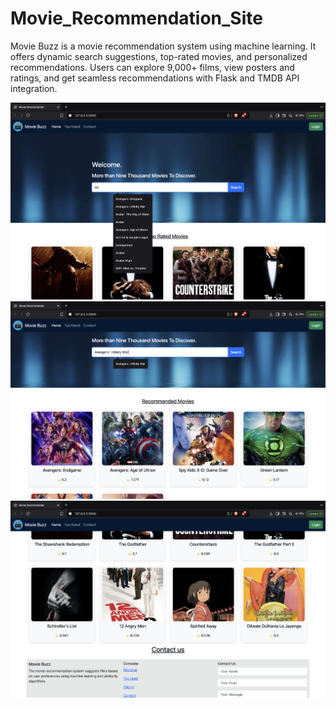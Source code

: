 # Movie_Recommendation_Site
Movie Buzz is a movie recommendation system using machine learning. It offers dynamic search suggestions, top-rated movies, and personalized recommendations. Users can explore 9,000+ films, view posters and ratings, and get seamless recommendations with Flask and TMDB API integration.

![Image Alt](https://github.com/BahauddinSakib/Movie_Recommendation_Site/blob/b78899987a43c79ccf51c2737771585aa0e1f65e/Pic1.png)
![Image Alt](https://github.com/BahauddinSakib/Movie_Recommendation_Site/blob/18264efdb0957f341ca6a7ce367f3632c0f4b511/Pic2.png)
![Image Alt](https://github.com/BahauddinSakib/Movie_Recommendation_Site/blob/f4992105ed5fce59c3c770b002fad16953539b07/pic3.png)

